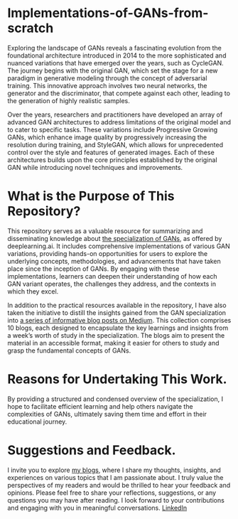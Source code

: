 # Implementations-of-GANs-from-scratch
Exploring the landscape of GANs reveals a fascinating evolution from the foundational architecture introduced in 2014 to the more sophisticated and nuanced variations that have emerged over the years, such as CycleGAN. The journey begins with the original GAN, which set the stage for a new paradigm in generative modeling through the concept of adversarial training. This innovative approach involves two neural networks, the generator and the discriminator, that compete against each other, leading to the generation of highly realistic samples.

Over the years, researchers and practitioners have developed an array of advanced GAN architectures to address limitations of the original model and to cater to specific tasks. These variations include Progressive Growing GANs, which enhance image quality by progressively increasing the resolution during training, and StyleGAN, which allows for unprecedented control over the style and features of generated images. Each of these architectures builds upon the core principles established by the original GAN while introducing novel techniques and improvements.

# What is the Purpose of This Repository?

This repository serves as a valuable resource for summarizing and disseminating knowledge about [the specialization of GANs](https://www.coursera.org/specializations/generative-adversarial-networks-gans), as offered by deeplearning.ai. It includes comprehensive implementations of various GAN variations, providing hands-on opportunities for users to explore the underlying concepts, methodologies, and advancements that have taken place since the inception of GANs. By engaging with these implementations, learners can deepen their understanding of how each GAN variant operates, the challenges they address, and the contexts in which they excel.

In addition to the practical resources available in the repository, I have also taken the initiative to distill the insights gained from the GAN specialization into [a series of informative blog posts on Medium](https://medium.com/@Mustafa77/generative-adversarial-network-specialization-d23fe1ef64c3). This collection comprises 10 blogs, each designed to encapsulate the key learnings and insights from a week’s worth of study in the specialization. The blogs aim to present the material in an accessible format, making it easier for others to study and grasp the fundamental concepts of GANs.

# Reasons for Undertaking This Work.
By providing a structured and condensed overview of the specialization, I hope to facilitate efficient learning and help others navigate the complexities of GANs, ultimately saving them time and effort in their educational journey.

# Suggestions and Feedback.
I invite you to explore [my blogs](https://medium.com/@Mustafa77), where I share my thoughts, insights, and experiences on various topics that I am passionate about. I truly value the perspectives of my readers and would be thrilled to hear your feedback and opinions. Please feel free to share your reflections, suggestions, or any questions you may have after reading. I look forward to your contributions and engaging with you in meaningful conversations.
[LinkedIn](https://www.linkedin.com/in/mustafa604/) 
